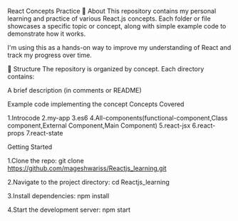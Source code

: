 React Concepts Practice
📘 About
This repository contains my personal learning and practice of various React.js concepts. Each folder or file showcases a specific topic or concept, along with simple example code to demonstrate how it works.

I'm using this as a hands-on way to improve my understanding of React and track my progress over time.

📂 Structure
The repository is organized by concept. Each directory contains:

A brief description (in comments or README)

Example code implementing the concept
Concepts Covered

1.Introcode
2.my-app
3.es6
4.All-components(functional-component,Class component,External Component,Main Component)
5.react-jsx
6.react-props
7.react-state

Getting Started

1.Clone the repo:
git clone https://github.com/mageshwariss/Reactjs_learning.git

2.Navigate to the project directory:
cd Reactjs_learning

3.Install dependencies:
npm install

4.Start the development server:
npm start
